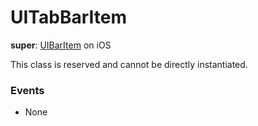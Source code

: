 # UITabBarItem

**super**: [UIBarItem](UIBarItem.md) on iOS

This class is reserved and cannot be directly instantiated.

### Events

* None</ul>

</ul>

